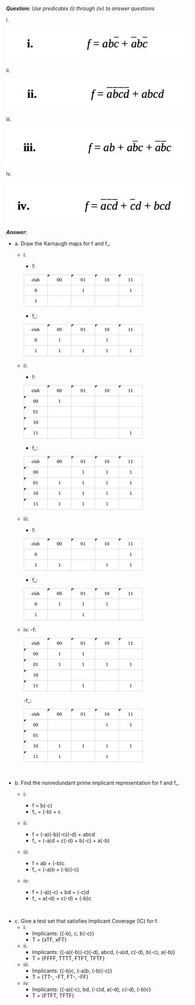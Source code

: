 *__Question:__ Use predicates (i) through (iv) to answer questions*

i.

!['image'](Exercise-8.2.1-image1.png)

ii.

!['image'](Exercise-8.2.1-image2.png)

iii.

!['image'](Exercise-8.2.1-image3.png)

iv.

!['image'](Exercise-8.2.1-image4.png)


*__Answer:__*
<br>
- a. Draw the Karnaugh maps for f and f_.
    - i:
        - f:
        
        !['img.png](img.png)
        - f_:
          
        !['img_1.png](img_1.png)
        
    - ii:
        - f:
          
        ![img_2.png](img_2.png)
        - f_:
          
        ![img_3.png](img_3.png)
        
    - iii:
        - f:
          
        ![img_4.png](img_4.png)

        - f_:

        ![img_5.png](img_5.png)
      
    - iv:
        -f:
      
        ![img_6.png](img_6.png)
      
        -f_:
      
        ![img_7.png](img_7.png)
    
<br>

- b. Find the nonredundant prime implicant representation for f and
  f_.
  - i:
    - f = b(-c)
    - f_ = (-b) + c
    
  - ii:
    - f = (-a)(-b)(-c)(-d) + abcd
    - f_ = (-a)d + c(-d) + b(-c) + a(-b)
  - iii:
    - f = ab + (-b)c
    - f_ = (-a)b + (-b)(-c)
  - iv:
    - f = (-a)(-c) + bd + (-c)d
    - f_ = a(-d) + c(-d) + (-b)c
    
<br>

- c. Give a test set that satisfies Implicant Coverage (IC) for f.
    - i:
      - Implicants: {(-b), c, b(-c)}
      - T = {xTF, xFT}
    - ii:
      - Implicants: {(-a)(-b)(-c)(-d), abcd, (-a)d, c(-d), b(-c), a(-b)}
      - T = {FFFF, TTTT, FTFT, TFTF}
    - iii:
      - Implicants: {(-b)c, (-a)b, (-b)(-c)}
      - T = {TT-, -FT, FT-, -FF}
    - iv:
        - Implicants: {(-a)(-c), bd, (-c)d, a(-d), c(-d), (-b)c}
        - T = {FTFT, TFTF}
    

